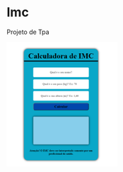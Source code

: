 # Imc
Projeto de Tpa

<a href="https://alexandrerodrigues2311.github.io/Projeto1-IMC/"><img src=".\imc.png" width="250px"></a>
